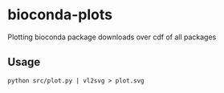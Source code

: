 # bioconda-plots
Plotting bioconda package downloads over cdf of all packages

## Usage

`python src/plot.py | vl2svg > plot.svg`